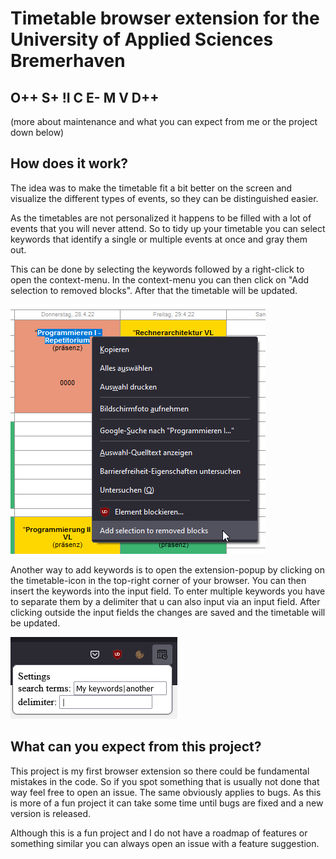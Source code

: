 # Timetable browser extension for the University of Applied Sciences Bremerhaven

## O++ S+ !I C E- M V D++
(more about maintenance and what you can expect from me or the project down below)


## How does it work?

The idea was to make the timetable fit a bit better on the screen and visualize the different types of events, so they can be distinguished easier.

As the timetables are not personalized it happens to be filled with a lot of events that you will never attend. So to tidy up your timetable you can select keywords that identify a single or multiple events at once and gray them out.

This can be done by selecting the keywords followed by a right-click to open the context-menu. In the context-menu you can then click on "Add selection to removed blocks". After that the timetable will be updated.

![img.png](context-menu-example.png)

Another way to add keywords is to open the extension-popup by clicking on the timetable-icon in the top-right corner of your browser. You can then insert the keywords into the input field. To enter multiple keywords you have to separate them by a delimiter that u can also input via an input field. After clicking outside the input fields the changes are saved and the timetable will be updated.

![img.png](popup-example.png)

## What can you expect from this project?

This project is my first browser extension so there could be fundamental mistakes in the code. So if you spot something that is usually not done that way feel free to open an issue.
The same obviously applies to bugs.
As this is more of a fun project it can take some time until bugs are fixed and a new version is released. 

Although this is a fun project and I do not have a roadmap of features or something similar you can always open an issue with a feature suggestion.